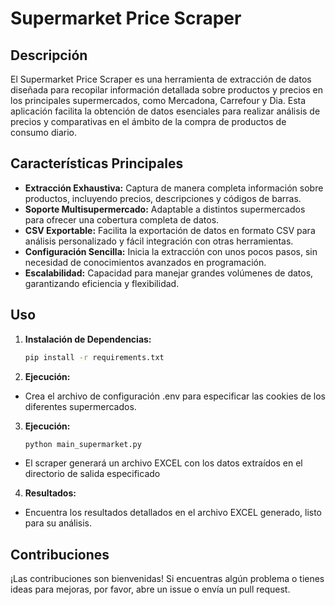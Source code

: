# Supermarket Price Scraper

## Descripción

El Supermarket Price Scraper es una herramienta de extracción de datos diseñada para recopilar información detallada sobre productos y precios en los principales supermercados, como Mercadona, Carrefour y Dia. Esta aplicación facilita la obtención de datos esenciales para realizar análisis de precios y comparativas en el ámbito de la compra de productos de consumo diario.

## Características Principales

- **Extracción Exhaustiva:** Captura de manera completa información sobre productos, incluyendo precios, descripciones y códigos de barras.
- **Soporte Multisupermercado:** Adaptable a distintos supermercados para ofrecer una cobertura completa de datos.
- **CSV Exportable:** Facilita la exportación de datos en formato CSV para análisis personalizado y fácil integración con otras herramientas.
- **Configuración Sencilla:** Inicia la extracción con unos pocos pasos, sin necesidad de conocimientos avanzados en programación.
- **Escalabilidad:** Capacidad para manejar grandes volúmenes de datos, garantizando eficiencia y flexibilidad.

## Uso

1. **Instalación de Dependencias:**
   ```bash
   pip install -r requirements.txt

2. **Ejecución:**
- Crea el archivo de configuración .env para especificar las cookies de los diferentes supermercados.

3. **Ejecución:**
   ```bash
   python main_supermarket.py

- El scraper generará un archivo EXCEL con los datos extraídos en el directorio de salida especificado

4. **Resultados:**
- Encuentra los resultados detallados en el archivo EXCEL generado, listo para su análisis.

## Contribuciones
¡Las contribuciones son bienvenidas! Si encuentras algún problema o tienes ideas para mejoras, por favor, abre un issue o envía un pull request.
